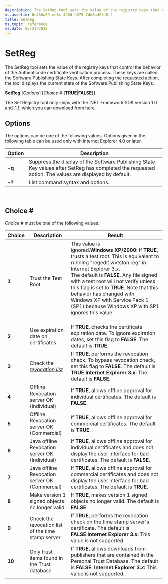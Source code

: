 ```yaml
---
description: The SetReg tool sets the value of the registry keys that control the behavior of the Authenticode certificate verification process.
ms.assetid: 6c456a59-ee6c-420d-b075-7de8bd2fd8ff
title: SetReg
ms.topic: reference
ms.date: 05/31/2018
---
```


# SetReg

The SetReg tool sets the value of the registry keys that control the behavior of the Authenticode certificate verification process. These keys are called the Software Publishing State Keys. After completing the requested action, the tool displays the current state of the Software Publishing State Keys.

**SetReg** \[*Options*\] \[*Choice \#* {**TRUE**\|**FALSE**}\]

The Set Registry tool only ships with the .NET Framework SDK version 1.0 and .1.1, which you can download from [here](https://dotnet.microsoft.com/download/dotnet/1.1).

## Options

The options can be one of the following values. Options given in the following table can be used only with Internet Explorer 4.0 or later.



| Option | Description                                                                                                                                            |
|--------|--------------------------------------------------------------------------------------------------------------------------------------------------------|
| **-q** | Suppress the display of the Software Publishing State Key values after SetReg has completed the requested action. The values are displayed by default. |
| **-?** | List command syntax and options.                                                                                                                       |



 

## Choice \#

*Choice \#* must be one of the following values.



| Choice | Description                                                                                                                       | Result                                                                                                                                                                                                                                                                                                                                                                                                                                      |
|--------|-----------------------------------------------------------------------------------------------------------------------------------|---------------------------------------------------------------------------------------------------------------------------------------------------------------------------------------------------------------------------------------------------------------------------------------------------------------------------------------------------------------------------------------------------------------------------------------------|
| **1**  | Trust the Test Root                                                                                                               | This value is ignored.**Windows XP/2000:** If **TRUE**, trusts a test root. This is equivalent to running "regedit wvtston.reg" in Internet Explorer 3.*x*.<br/> The default is **FALSE**. Any file signed with a test root will not verify unless this flag is set to **TRUE**. Note that this behavior has changed with Windows XP with Service Pack 1 (SP1) because Windows XP with SP1 ignores this value.<br/> <br/> |
| **2**  | Use expiration date on certificates                                                                                               | If **TRUE**, checks the certificate expiration date. To ignore expiration dates, set this flag to **FALSE**. The default is **TRUE**.                                                                                                                                                                                                                                                                                                       |
| **3**  | Check the [*revocation list*](../secgloss/c-gly.md) | If **TRUE**, performs the revocation check. To bypass revocation check, set this flag to **FALSE**. The default is **TRUE**.**Internet Explorer 3.*x*:** The default is **FALSE**.<br/>                                                                                                                                                                                                                                               |
| **4**  | Offline Revocation server OK (Individual)<br/>                                                                              | If **TRUE**, allows offline approval for individual certificates. The default is **FALSE**.                                                                                                                                                                                                                                                                                                                                                 |
| **5**  | Offline Revocation server OK (Commercial)<br/>                                                                              | If **TRUE**, allows offline approval for commercial certificates. The default is **TRUE**.                                                                                                                                                                                                                                                                                                                                                  |
| **6**  | Java offline Revocation server OK (Individual)<br/>                                                                         | If **TRUE**, allows offline approval for individual certificates and does not display the user interface for bad certificates. The default is **FALSE**.                                                                                                                                                                                                                                                                                    |
| **7**  | Java offline Revocation server OK (Commercial)<br/>                                                                         | If **TRUE**, allows offline approval for commercial certificates and does not display the user interface for bad certificates. The default is **TRUE**.                                                                                                                                                                                                                                                                                     |
| **8**  | Make version 1 signed objects no longer valid                                                                                     | If **TRUE**, makes version 1 signed objects no longer valid. The default is **FALSE**.                                                                                                                                                                                                                                                                                                                                                      |
| **9**  | Check the revocation list of the time stamp server                                                                                | If **TRUE**, performs the revocation check on the time stamp server's certificate. The default is **FALSE**.**Internet Explorer 3.*x*:** This value is not supported.<br/>                                                                                                                                                                                                                                                            |
| **10** | Only trust items found in the Trust database                                                                                      | If **TRUE**, allows downloads from publishers that are contained in the Personal Trust Database. The default is **FALSE**. **Internet Explorer 3.*x*:** This value is not supported.<br/>                                                                                                                                                                                                                                             |



 

 

 
